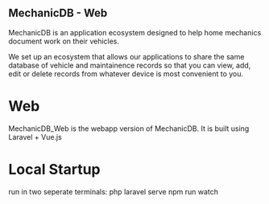 ## MechanicDB - Web
MechanicDB is an application ecosystem designed to help home mechanics document work on their vehicles.

We set up an ecosystem that allows our applications to share the same database of vehicle and maintainence records so that you can view, add, edit or delete records from whatever device is most convenient to you.

# Web
MechanicDB_Web is the webapp version of MechanicDB. It is built using Laravel + Vue.js

# Local Startup
run in two seperate terminals:
php laravel serve
npm run watch
